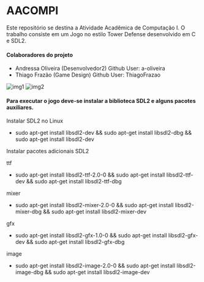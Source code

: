 # AACOMPI

Este repositório se destina a Atividade Acadêmica de Computação I. O trabalho consiste em um Jogo no estilo Tower Defense desenvolvido em C e SDL2.

#### Colaboradores do projeto

- Andressa Oliveira (Desenvolvedor2) Github User: a-oliveira
- Thiago Frazão (Game Design) Github User: ThiagoFrazao

![img1](https://user-images.githubusercontent.com/9852787/57247781-20e5ca80-7017-11e9-8a3b-287b059d5a16.png)
![img2](https://user-images.githubusercontent.com/9852787/57247783-20e5ca80-7017-11e9-8be0-e58e8146c491.png)

#### Para executar o jogo deve-se instalar a biblioteca SDL2 e alguns pacotes auxiliares.

Instalar SDL2 no Linux

- sudo apt-get install libsdl2-dev && sudo apt-get install libsdl2-dbg && sudo apt-get install libsdl2-dev 

Instalar pacotes adicionais SDL2

ttf
- sudo apt-get install libsdl2-ttf-2.0-0 && sudo apt-get install libsdl2-ttf-dev && sudo apt-get install libsdl2-ttf-dbg

mixer
- sudo apt-get install libsdl2-mixer-2.0-0 && sudo apt-get install libsdl2-mixer-dbg && sudo apt-get install libsdl2-mixer-dev

gfx
- sudo apt-get install libsdl2-gfx-1.0-0 && sudo apt-get install libsdl2-gfx-dev && sudo apt-get install libsdl2-gfx-dbg

image
- sudo apt-get install libsdl2-image-2.0-0 && sudo apt-get install libsdl2-image-dbg && sudo apt-get install libsdl2-image-dev 

